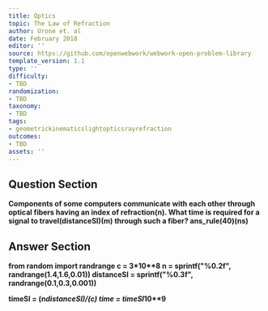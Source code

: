 ```yaml
---
title: Optics
topic: The Law of Refraction
author: Urone et. al
date: February 2018
editor: ''
source: https://github.com/openwebwork/webwork-open-problem-library
template_version: 1.1
type: ''
difficulty:
- TBD
randomization:
- TBD
taxonomy:
- TBD
tags:
- geometrickinematicslightopticsrayrefraction
outcomes:
- TBD
assets: ''
---
```


## Question Section 

<b>
Components of some computers communicate with each other through optical fibers having an index of refraction(n). What time is required for a signal to travel(distanceSI)(m) through such a fiber?
ans_rule(40)(ns)



## Answer Section

from random import randrange
c = 3*10**8
n = sprintf("%0.2f", randrange(1.4,1.6,0.01))
distanceSI = sprintf("%0.3f", randrange(0.1,0.3,0.001))

timeSI = (n*distanceSI)/(c)
time = timeSI*10**9